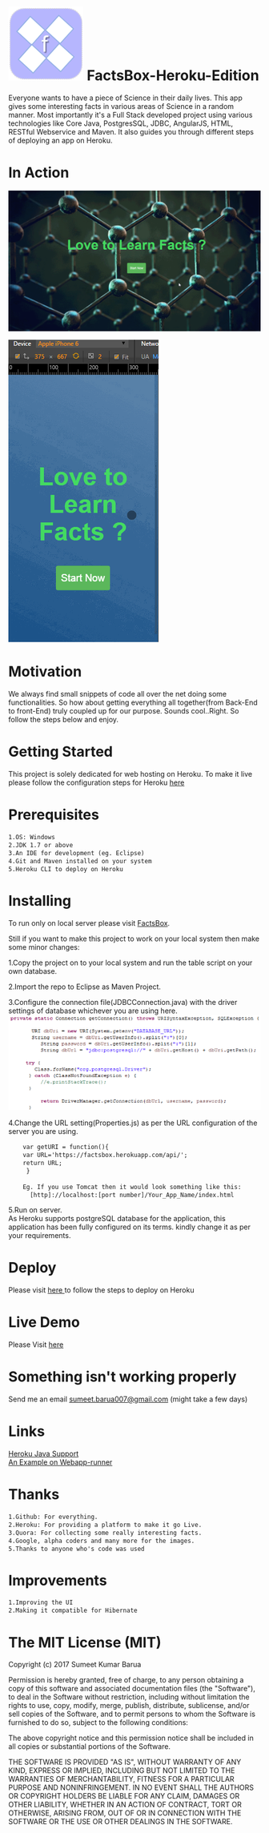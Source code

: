 # ![alt tag](https://github.com/SumeetKumarBarua/FactsBox-Heroku-Edition/blob/master/WebContent/img/logo.png) FactsBox-Heroku-Edition
Everyone wants to have a piece of Science in their daily lives. This app gives some interesting facts in various areas of Science in a random manner. Most importantly it's a Full Stack developed project using various technologies like Core Java, PostgresSQL, JDBC, AngularJS, HTML, RESTful Webservice and Maven. It also guides you through different steps of deploying an app on Heroku.

# In Action
![alt tag](https://github.com/SumeetKumarBarua/FactsBox-Heroku-Edition/blob/master/WebContent/img/first.gif)

![alt tag](https://github.com/SumeetKumarBarua/FactsBox-Heroku-Edition/blob/master/WebContent/img/iphone.gif)

# Motivation
We always find small snippets of code all over the net doing some functionalities. So how about getting everything all together(from Back-End to front-End) truly coupled up for our purpose. Sounds cool..Right. So follow the steps below and enjoy.

# Getting Started
This project is solely dedicated for web hosting on Heroku. To make it live please follow the configuration steps for Heroku <a href="https://devcenter.heroku.com/articles/getting-started-with-java#set-up">here</a>

# Prerequisites
    1.OS: Windows
    2.JDK 1.7 or above
    3.An IDE for development (eg. Eclipse)
    4.Git and Maven installed on your system
    5.Heroku CLI to deploy on Heroku

# Installing
To run only on local server please visit <a href="https://github.com/SumeetKumarBarua/FactsBox">FactsBox</a>. 

Still if you want to make this project to work on your local system then make some minor changes:

   1.Copy the project on to your local system and run the table script on your own database.
   
   2.Import the repo to Eclipse as Maven Project.
    
   3.Configure the connection file(JDBCConnection.java) with the driver settings of database whichever
      you are using here.
    ![alt tag](https://github.com/SumeetKumarBarua/FactsBox-Heroku-Edition/blob/master/WebContent/img/connection.PNG)
      
   4.Change the URL setting(Properties.js) as per the URL configuration of the server you are using.
    
        var getURI = function(){
	    var URL='https://factsbox.herokuapp.com/api/';
	    return URL;
         }
	 
    	Eg. If you use Tomcat then it would look something like this:
	      [http]://localhost:[port number]/Your_App_Name/index.html
    
   5.Run on server.    
As Heroku supports postgreSQL database for the application, this application has been fully configured on its terms. kindly change it as per your requirements.

# Deploy
Please visit <a href="https://devcenter.heroku.com/articles/getting-started-with-java#deploy-the-app">here </a> to follow the steps to deploy on Heroku

# Live Demo
Please Visit <a href="https://factsbox.herokuapp.com">here </a>

# Something isn't working properly
Send me an email sumeet.barua007@gmail.com (might take a few days)

# Links
  <a href="https://devcenter.heroku.com/articles/getting-started-with-java#set-up">Heroku Java Support</a><br>
  <a href="https://github.com/kissaten/webapp-runner-minimal">An Example on Webapp-runner</a>

# Thanks
    1.Github: For everything.
    2.Heroku: For providing a platform to make it go Live.
    3.Quora: For collecting some really interesting facts. 
    4.Google, alpha coders and many more for the images.
    5.Thanks to anyone who's code was used
    
# Improvements
    1.Improving the UI
    2.Making it compatible for Hibernate


# The MIT License (MIT)

Copyright (c) 2017 Sumeet Kumar Barua

Permission is hereby granted, free of charge, to any person obtaining a copy of this software and associated documentation files (the "Software"), to deal in the Software without restriction, including without limitation the rights to use, copy, modify, merge, publish, distribute, sublicense, and/or sell copies of the Software, and to permit persons to whom the Software is furnished to do so, subject to the following conditions: 

The above copyright notice and this permission notice shall be included in all copies or substantial portions of the Software.

THE SOFTWARE IS PROVIDED "AS IS", WITHOUT WARRANTY OF ANY KIND, EXPRESS OR IMPLIED, INCLUDING BUT NOT LIMITED TO THE WARRANTIES OF MERCHANTABILITY, FITNESS FOR A PARTICULAR PURPOSE AND NONINFRINGEMENT. IN NO EVENT SHALL THE AUTHORS OR COPYRIGHT HOLDERS BE LIABLE FOR ANY CLAIM, DAMAGES OR OTHER LIABILITY, WHETHER IN AN ACTION OF CONTRACT, TORT OR OTHERWISE, ARISING FROM, OUT OF OR IN CONNECTION WITH THE SOFTWARE OR THE USE OR OTHER DEALINGS IN THE SOFTWARE.

